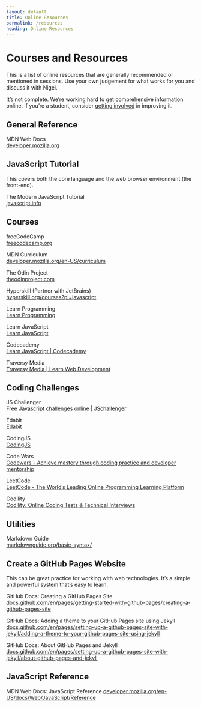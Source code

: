 ```yaml
---
layout: default
title: Online Resources
permalink: /resources
heading: Online Resources
---
```


# Courses and Resources

This is a list of online resources that are generally recommended or mentioned in sessions. Use your own judgement for what works for you and discuss it with Nigel.

It’s not complete. We’re working hard to get comprehensive information online. If you’re a student, consider [getting involved](open-tasks) in improving it.

## General Reference

MDN Web Docs    
[developer.mozilla.org](https://developer.mozilla.org/)

## JavaScript Tutorial

This covers both the core language and the web browser environment (the front-end).

The Modern JavaScript Tutorial    
[javascript.info](https://javascript.info/)

## Courses

freeCodeCamp    
[freecodecamp.org](https://www.freecodecamp.org/)

MDN Curriculum    
[developer.mozilla.org/en-US/curriculum](https://developer.mozilla.org/en-US/curriculum/)

The Odin Project    
[theodinproject.com](https://www.theodinproject.com/)

Hyperskill (Partner with JetBrains)    
[hyperskill.org/courses?pl=javascript](https://hyperskill.org/courses?pl=javascript)

Learn Programming    
[Learn Programming](https://learnprogramming.online/)

Learn JavaScript    
[Learn JavaScript](https://learnjavascript.online/)

Codecademy    
[Learn JavaScript | Codecademy](https://www.codecademy.com/learn/introduction-to-javascript)

Traversy Media    
[Traversy Media | Learn Web Development](https://www.traversymedia.com/)

## Coding Challenges

JS Challenger    
[Free Javascript challenges online | JSchallenger](https://www.jschallenger.com/)

Edabit    
[Edabit](https://edabit.com/challenges)

CodingJS    
[CodingJS](https://the-winter.github.io/codingjs/)

Code Wars    
[Codewars - Achieve mastery through coding practice and developer mentorship](https://www.codewars.com/)

LeetCode    
[LeetCode - The World’s Leading Online Programming Learning Platform](https://leetcode.com/)

Codility    
[Codility: Online Coding Tests & Technical Interviews](https://www.codility.com/)

## Utilities

Markdown Guide    
[markdownguide.org/basic-syntax/](https://www.markdownguide.org/basic-syntax/)

## Create a GitHub Pages Website

This can be great practice for working with web technologies. It’s a simple and powerful system that’s easy to learn.

GitHub Docs: Creating a GitHub Pages Site    
[docs.github.com/en/pages/getting-started-with-github-pages/creating-a-github-pages-site](https://docs.github.com/en/pages/getting-started-with-github-pages/creating-a-github-pages-site)

GitHub Docs: Adding a theme to your GitHub Pages site using Jekyll    
[docs.github.com/en/pages/setting-up-a-github-pages-site-with-jekyll/adding-a-theme-to-your-github-pages-site-using-jekyll](https://docs.github.com/en/pages/setting-up-a-github-pages-site-with-jekyll/adding-a-theme-to-your-github-pages-site-using-jekyll)

GitHub Docs: About GitHub Pages and Jekyll    
[docs.github.com/en/pages/setting-up-a-github-pages-site-with-jekyll/about-github-pages-and-jekyll](https://docs.github.com/en/pages/setting-up-a-github-pages-site-with-jekyll/about-github-pages-and-jekyll)

## JavaScript Reference

MDN Web Docs: JavaScript Reference
[developer.mozilla.org/en-US/docs/Web/JavaScript/Reference](https://developer.mozilla.org/en-US/docs/Web/JavaScript/Reference)
